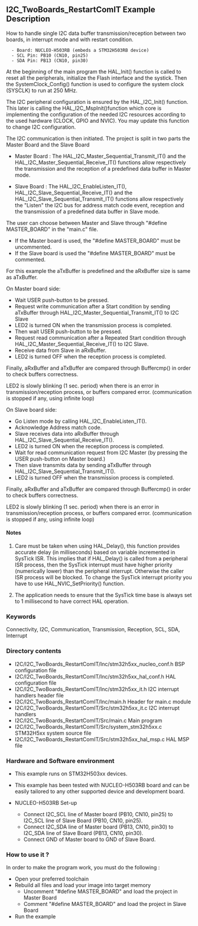 ## <b>I2C_TwoBoards_RestartComIT Example Description</b>

How to handle single I2C data buffer transmission/reception between two boards, 
in interrupt mode and with restart condition.

      - Board: NUCLEO-H503RB (embeds a STM32H503RB device)
      - SCL Pin: PB10 (CN10, pin25)
      - SDA Pin: PB13 (CN10, pin30)

At the beginning of the main program the HAL_Init() function is called to reset 
all the peripherals, initialize the Flash interface and the systick.
Then the SystemClock_Config() function is used to configure the system
clock (SYSCLK) to run at 250 MHz.

The I2C peripheral configuration is ensured by the HAL_I2C_Init() function.
This later is calling the HAL_I2C_MspInit()function which core is implementing
the configuration of the needed I2C resources according to the used hardware (CLOCK, 
GPIO and NVIC). You may update this function to change I2C configuration.

The I2C communication is then initiated.
The project is split in two parts the Master Board and the Slave Board

 - Master Board :
   The HAL_I2C_Master_Sequential_Transmit_IT() and the HAL_I2C_Master_Sequential_Receive_IT() functions 
   allow respectively the transmission and the reception of a predefined data buffer
   in Master mode.

 - Slave Board :
   The HAL_I2C_EnableListen_IT(), HAL_I2C_Slave_Sequential_Receive_IT() and the HAL_I2C_Slave_Sequential_Transmit_IT() functions 
   allow respectively the "Listen" the I2C bus for address match code event, reception and the transmission of a predefined data buffer
   in Slave mode.

The user can choose between Master and Slave through "#define MASTER_BOARD"
in the "main.c" file.

 - If the Master board is used, the "#define MASTER_BOARD" must be uncommented.
 - If the Slave board is used the "#define MASTER_BOARD" must be commented.

For this example the aTxBuffer is predefined and the aRxBuffer size is same as aTxBuffer.

On Master board side:

 - Wait USER push-button to be pressed.
 - Request write communication after a Start condition by sending aTxBuffer through HAL_I2C_Master_Sequential_Transmit_IT() to I2C Slave 
 - LED2 is turned ON when the transmission process is completed.
 - Then wait USER push-button to be pressed.
 - Request read communication after a Repeated Start condition through HAL_I2C_Master_Sequential_Receive_IT() to I2C Slave.
 - Receive data from Slave in aRxBuffer.
 - LED2 is turned OFF when the reception process is completed.

Finally, aRxBuffer and aTxBuffer are compared through Buffercmp() in order to 
check buffers correctness.

LED2 is slowly blinking (1 sec. period) when there is an error in transmission/reception process,
or buffers compared error. (communication is stopped if any, using infinite loop)

On Slave board side:

 - Go Listen mode by calling HAL_I2C_EnableListen_IT().
 - Acknowledge Address match code.
 - Slave receives data into aRxBuffer through HAL_I2C_Slave_Sequential_Receive_IT().
 - LED2 is turned ON when the reception process is completed.
 - Wait for read communication request from I2C Master (by pressing the USER push-button on Master board.)
 - Then slave transmits data by sending aTxBuffer through HAL_I2C_Slave_Sequential_Transmit_IT().
 - LED2 is turned OFF when the transmission process is completed.

Finally, aRxBuffer and aTxBuffer are compared through Buffercmp() in order to 
check buffers correctness.

LED2 is slowly blinking (1 sec. period) when there is an error in transmission/reception process,
or buffers compared error. (communication is stopped if any, using infinite loop)

#### <b>Notes</b>

 1. Care must be taken when using HAL_Delay(), this function provides accurate delay (in milliseconds)
    based on variable incremented in SysTick ISR. This implies that if HAL_Delay() is called from
    a peripheral ISR process, then the SysTick interrupt must have higher priority (numerically lower)
    than the peripheral interrupt. Otherwise the caller ISR process will be blocked.
    To change the SysTick interrupt priority you have to use HAL_NVIC_SetPriority() function.

 2. The application needs to ensure that the SysTick time base is always set to 1 millisecond
    to have correct HAL operation.

### <b>Keywords</b>

Connectivity, I2C, Communication, Transmission, Reception, SCL, SDA, Interrupt

### <b>Directory contents</b> 

  - I2C/I2C_TwoBoards_RestartComIT/Inc/stm32h5xx_nucleo_conf.h BSP configuration file
  - I2C/I2C_TwoBoards_RestartComIT/Inc/stm32h5xx_hal_conf.h    HAL configuration file
  - I2C/I2C_TwoBoards_RestartComIT/Inc/stm32h5xx_it.h          I2C interrupt handlers header file
  - I2C/I2C_TwoBoards_RestartComIT/Inc/main.h                  Header for main.c module  
  - I2C/I2C_TwoBoards_RestartComIT/Src/stm32h5xx_it.c          I2C interrupt handlers
  - I2C/I2C_TwoBoards_RestartComIT/Src/main.c                  Main program
  - I2C/I2C_TwoBoards_RestartComIT/Src/system_stm32h5xx.c      STM32H5xx system source file
  - I2C/I2C_TwoBoards_RestartComIT/Src/stm32h5xx_hal_msp.c     HAL MSP file    

### <b>Hardware and Software environment</b>

  - This example runs on STM32H503xx devices.
    
  - This example has been tested with NUCLEO-H503RB board and can be
    easily tailored to any other supported device and development board.    

  - NUCLEO-H503RB Set-up

    - Connect I2C_SCL line of Master board (PB10, CN10, pin25) to I2C_SCL line of Slave Board (PB10, CN10, pin25).
    - Connect I2C_SDA line of Master board (PB13, CN10, pin30) to I2C_SDA line of Slave Board (PB13, CN10, pin30).
    - Connect GND of Master board to GND of Slave Board.

### <b>How to use it ?</b>

In order to make the program work, you must do the following :

 - Open your preferred toolchain 
 - Rebuild all files and load your image into target memory
    - Uncomment "#define MASTER_BOARD" and load the project in Master Board
    - Comment "#define MASTER_BOARD" and load the project in Slave Board
 - Run the example

